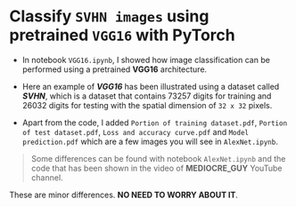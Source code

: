# Classify `SVHN images` using pretrained `VGG16` with PyTorch

* In notebook `VGG16.ipynb`, I showed how image classification can be performed using a pretrained **VGG16** architecture.

* Here an example of _**VGG16**_ has been illustrated using a dataset called _**SVHN**_, which is a dataset that contains 73257 digits for training and 26032 digits for testing with the spatial dimension of `32 x 32` pixels.
 
* Apart from the code, I added `Portion of training dataset.pdf`, `Portion of test dataset.pdf`, `Loss and accuracy curve.pdf` and `Model prediction.pdf` which are a few images you will see in `AlexNet.ipynb`.

> Some differences can be found with notebook `AlexNet.ipynb` and the code that has been shown in the video of __MEDIOCRE_GUY__ YouTube channel.

These are minor differences. __NO NEED TO WORRY ABOUT IT__.
